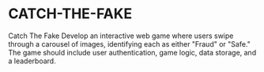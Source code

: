 # CATCH-THE-FAKE
Catch The Fake Develop an interactive web game where users swipe through a carousel of images, identifying each as either "Fraud" or "Safe." The game should include user authentication, game logic, data storage, and a leaderboard.
